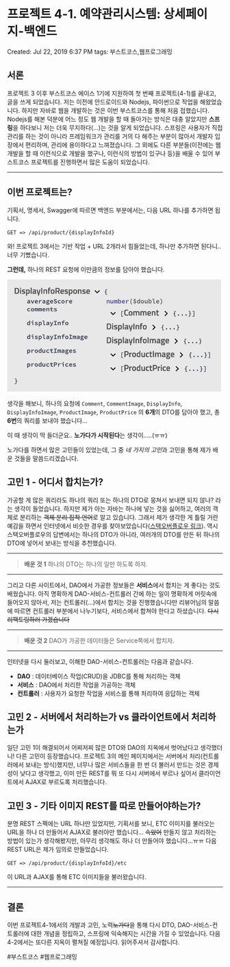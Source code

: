 # 프로젝트 4-1. 예약관리시스템: 상세페이지-백엔드

Created: Jul 22, 2019 6:37 PM
tags: 부스트코스,웹프로그래밍

## 서론

  프로젝트 3 이후 부스트코스 에이스 1기에 지원하여 첫 번째 프로젝트(4-1)를 끝내고, 글을 쓰게 되었습니다. 저는 이전에 안드로이드와 Nodejs, 파이썬으로 작업을 해왔었습니다. 하지만 자바로 웹을 개발하는 것은 이번 부스트코스를 통해 처음 접했습니다. Nodejs를 해본 덕분에 어느 정도 웹 개발을 할 때 돌아가는 방식은 대충 알았지만 **스프링**을 하다보니 저는 더욱 무지하다(...)는 것을 알게 되었습니다. 스프링은 사용자가 직접 관리를 하는 것이 아니라 프레임워크가 관리를 거의 다 해주는 부분이 많아서 개발자 입장에서 편리하며, 관리에 용이하다고 느껴졌습니다. 그 외에도 다른 부분들(이전에는 웹 개발을 할 때 이런식으로 개발을 했구나, 이런식의 방법이 있구나 등)을 배울 수 있어 부스트코스 프로젝트를 진행하면서 많은 도움이 되었습니다.

---

## 이번 프로젝트는?

  기획서, 명세서, Swagger에 따르면 백엔드 부분에서는, 다음 URL 하나를 추가하면 됩니다.

    GET => /api/product/{displayInfoId}

  와! 프로젝트 3에서는 기반 작업 + URL 2개라서 힘들었는데, 하나만 추가하면 된다니.. 너무 기뻤습니다.

**그런데,** 하나의 REST 요청에 이만큼의 정보를 담아야 했습니다.

<img width="500px" src="/4-1/images/swaggerInfo.png" alt="음..많다" />

  생각을 해보니, 하나의 요청에 `Comment`, `CommentImage`, `DisplayInfo`, `DisplayInfoImage`, `ProductImage`, `ProductPrice` 의 **6개**의 DTO를 담아야 했고, 총 **6번**의 쿼리를 보내야 했습니다...

이 때 생각이 딱 들더군요.. **노가다가 시작된다**는 생각이.....(ㅠㅠ)

  노가다를 하면서 많은 고민들이 있었는데, 그 중 *네 가지의 고민*과 고민을 통해 제가 배운 것들을 말씀드리겠습니다.

## 고민 1 - 어디서 합치는가?

  가공할 게 많은 쿼리라도 하나의 쿼리 또는 하나의 DTO로 뭉쳐서 보내면 되지 않나? 라는 생각이 들었습니다. 하지만 제가 아는 자바는 하나에 넣는 것을 싫어하고, 여러의 객체로 분리하는 ~~객체 분리 집착 언어~~로 알고 있습니다. 그래서 제가 생각한 게 틀릴 거란 예감을 하면서 인터넷에서 비슷한 경우를 찾아보았습니다([스택오버플로우 링크](https://stackoverflow.com/questions/30746894/dtos-with-different-granularity)). 역시 스택오버플로우의 답변에서는 하나의 DTO가 아니라, 여러개의 DTO를 만든 뒤 하나의 DTO에 넣어서 보내는 방식을 추천했습니다.

---

> **배운 것 1**
  하나의 DTO는 하나의 일만 하도록 하자.

---

  그리고 다른 사이트에서, DAO에서 가공한 정보들은 **서비스**에서 합치는 게 좋다는 것도 배웠습니다. 아직 명확하게 DAO-서비스-컨트롤러 간에 하는 일이 명확하게 머릿속에 들어오지 않아서, 저는 컨트롤러(...)에서 합치는 것을 진행했습니다만 리뷰어님의 말씀에 따르면 컨트롤러 부분에서 나누기보다, 서비스에서 합쳐야 한다고 하셨습니다. ~~다시 리팩토링하러 가겠습니다~~

---

> **배운 것 2**
  DAO가 가공한 데이터들은 Service쪽에서 합치자.

---

  인터넷을 다시 둘러보고, 이해한 DAO-서비스-컨트롤러는 다음과 같습니다.

- **DAO** : 데이터베이스 작업(CRUD)을 JDBC를 통해 처리하는 객체
- **서비스** : DAO에서 처리한 작업을 가공하는 객체
- **컨트롤러** : 사용자가 요청한 작업을 서비스를 통해 처리하여 응답하는 객체

## 고민 2 - 서버에서 처리하는가 vs 클라이언트에서 처리하는가

  일단 고민 1이 해결되어서 어찌저찌 많은 DTO와 DAO의 지옥에서 벗어났다고 생각했더니! 다른 고민이 등장했습니다. 프로젝트 3의 메인 페이지에서는 서버에서 처리(컨트롤러에서 보내는 방식)했지만, 너무나 많은 서비스들을 한 번 더 불러서 만드는 것은 경제성이 낮다고 생각했고, 이미 만든 REST를 뭐 또 다시 서버에서 부르나 싶어서 클라이언트에서 AJAX로 부르도록 처리했습니다.

## 고민 3 - 기타 이미지 REST를 따로 만들어야하는가?

  분명 REST 스펙에는 URL 하나만 있었지만, 기획서를 보니, ETC 이미지를 불러오는 URL을 하나 더 만들어서 AJAX로 불러야만 했습니다... ~~속았어~~ 만들지 않고 처리하는 방법이 있는가 생각해봤지만, 아무리 생각해도 하나 더 만들어야 했습니다...ㅠㅠ 다음 REST URL은 제가 임의로 만들었습니다.

    GET => /api/product/{displayInfoId}/etc

  이 URL과 AJAX를 통해 ETC 이미지들을 불러왔습니다.

---

## 결론

  이번 프로젝트4-1에서의 개발과 고민, 노력~~노가다~~을 통해 다시 DTO, DAO-서비스-컨트롤러에 대한 개념을 정립하고, 스프링에 익숙해지는 시간을 가질 수 있었습니다. 다음 4-2에서는 또다른 지옥이 펼쳐질 예정입니다. 읽어주셔서 감사합니다.

#부스트코스 #웹프로그래밍
